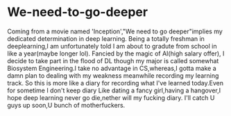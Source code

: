 # We-need-to-go-deeper
Coming from a movie named 'Inception',"We need to go deeper"implies my dedicated determination in deep learning.
Being a totally freshman in deeplearning,I am unfortunately told I am about to gradute from school in like a year(maybe longer lol). 
Fancied by the magic of AI(high salary offer), I decide to take part in the flood of DL though my major is called somewhat Biosystem Engineering.I take no advantage in CS,whereas,I gotta make a damn plan to dealing with my weakness meanwhile recording my learning track.
So this is more like a diary for recording what I've learned today.Even for sometime I don't keep diary Like dating a fancy girl,having a hangover,I hope deep learning never go die,nether will my fucking diary.
I'll catch U guys up soon,U bunch of motherfuckers.
